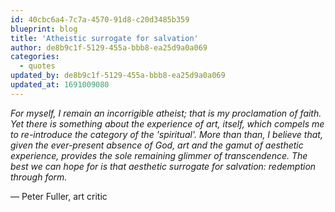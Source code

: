 ```yaml
---
id: 40cbc6a4-7c7a-4570-91d8-c20d3485b359
blueprint: blog
title: 'Atheistic surrogate for salvation'
author: de8b9c1f-5129-455a-bbb8-ea25d9a0a069
categories:
  - quotes
updated_by: de8b9c1f-5129-455a-bbb8-ea25d9a0a069
updated_at: 1691009080
---
```

*For myself, I remain an incorrigible atheist; that is my proclamation of faith. Yet there is something about the experience of art, itself, which compels me to re-introduce the category of the 'spiritual'. More than than, I believe that, given the ever-present absence of God, art and the gamut of aesthetic experience, provides the sole remaining glimmer of transcendence. The best we can hope for is that aesthetic surrogate for salvation: redemption through form.*

— Peter Fuller, art critic